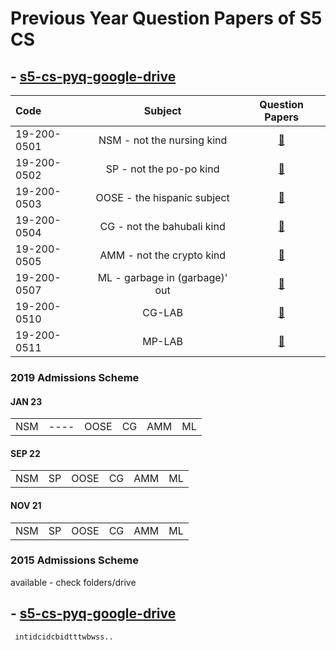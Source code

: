 # Previous Year Question Papers of S5 CS



## - [s5-cs-pyq-google-drive](https://drive.google.com/drive/u/1/folders/12kmAFf7DTK2iO8ILBEFCUwCL7rQEVE7U)

| Code |  Subject | Question Papers|
|:--|:---:|:---:|
|19-200-0501|NSM - not the nursing kind |[:open_file_folder:](/pyq/NSM )|
|19-200-0502|SP - not the po-po kind|[:open_file_folder:](/pyq/SP )|
|19-200-0503|OOSE - the hispanic subject |[:open_file_folder:](/pyq/OOSE )|
|19-200-0504|CG - not the bahubali kind|[:open_file_folder:](/pyq/CG )|
|19-200-0505|AMM - not the crypto kind|[:open_file_folder:](/pyq/AMM/ )|
|19-200-0507|ML - garbage in (garbage)' out|[:open_file_folder:](/pyq/ML )|
|19-200-0510|CG-LAB|[:open_file_folder:](/pyq/ )|
|19-200-0511|MP-LAB|[:open_file_folder:](/pyq/ )|


### 2019 Admissions Scheme

#### JAN 23
|||||||
|:---:|:---:|:---:|:---:|:---:|:---:|
|NSM|----|OOSE|CG|AMM|ML|

#### SEP 22
|||||||
|:---:|:---:|:---:|:---:|:---:|:---:|
|NSM|SP|OOSE|CG|AMM|ML|

#### NOV 21
|||||||
|:---:|:---:|:---:|:---:|:---:|:---:|
|NSM|SP|OOSE|CG|AMM|ML|

### 2015 Admissions Scheme

available - check folders/drive

## - [s5-cs-pyq-google-drive](https://drive.google.com/drive/u/1/folders/12kmAFf7DTK2iO8ILBEFCUwCL7rQEVE7U)

``` intidcidcbidtttwbwss..```

<!--- its not that i dont care , i do care but i dont think the time will be well spend,so ...
-->
